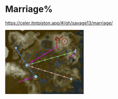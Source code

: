 # Marriage%

 https://celer.itntpiston.app/#/gh/savage13/marriage/
 
 
<img
  src="MarriageMap.png"
  alt="Marriage% Map Route"
  title="Marriage% Map Route" width=50% >
